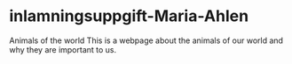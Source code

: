 # inlamningsuppgift-Maria-Ahlen
Animals of the world
This is a webpage about the animals of our world and why they are important to us. 
